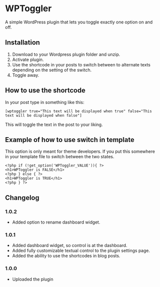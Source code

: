 # WPToggler

A simple WordPress plugin that lets you toggle exactly one option on and off.

## Installation

1. Download to your Wordpress plugin folder and unzip.
2. Activate plugin.
3. Use the shortcode in your posts to switch between to alternate texts depending on the setting of the switch.
4. Toggle away.

## How to use the shortcode

In your post type in something like this:

    [wptoggler true="This text will be displayed when true" false="This text will be displayed when false"]

This will toggle the text in the post to your liking.

## Example of how to use switch in template

This option is only meant for theme developers. If you put this somewhere in your template file to switch between the two states.

    <?php if (!get_option('WPToggler_VALUE')){ ?>
    <h1>WPToggler is FALSE</h1>
    <?php } else { ?>
    <h1>WPToggler is TRUE</h1>
    <?php } ?>

## Changelog


### 1.0.2
* Added option to rename dashboard widget.

### 1.0.1
* Added dashboard widget, so control is at the dashboard.
* Added fully customizable textual control to the plugin settings page.
* Added the ability to use the shortcodes in blog posts.

### 1.0.0
* Uploaded the plugin
